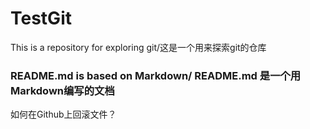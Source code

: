 # TestGit
This is a repository for exploring git/这是一个用来探索git的仓库

### README.md is based on Markdown/ README.md 是一个用Markdown编写的文档

如何在Github上回滚文件？
